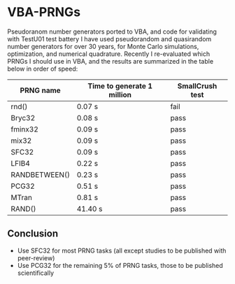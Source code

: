 # VBA-PRNGs
Pseudoranom number generators ported to VBA, and code for validating with TestU01 test battery
I have used pseudorandom and quasirandom number generators for over 30 years, for Monte Carlo simulations, optimization, and numerical quadrature.
Recently I re-evaluated which PRNGs I should use in VBA, and the results are summarized in the table below in order of speed:

| PRNG name | Time to generate 1 million | SmallCrush test |
| --------- | -------------------------- | --------------- |
| rnd()     | 0.07 s                     | fail             |
| Bryc32    | 0.08 s                     | pass             |
| fminx32   | 0.09 s                     | pass             | 
| mix32     | 0.09 s                     | pass             |
| SFC32     | 0.09 s                     | pass             | 
| LFIB4     | 0.22 s                     | pass             | 
| RANDBETWEEN() | 0.23 s                 | pass             |
| PCG32     | 0.51 s                     | pass             |
| MTran     | 0.81 s                     | pass             |
| RAND()    | 41.40 s                    | pass             |

## Conclusion

* Use SFC32 for most PRNG tasks (all except studies to be published with peer-review)
* Use PCG32 for the remaining 5% of PRNG tasks, those to be published scientifically

  
